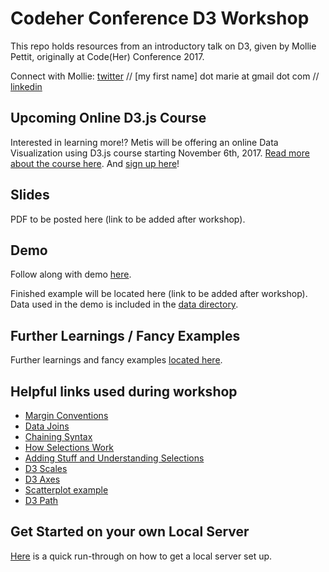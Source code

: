 # Codeher Conference D3 Workshop

This repo holds resources from an introductory talk on D3, given by Mollie Pettit, originally at Code(Her) Conference 2017.

Connect with Mollie: [twitter](https://twitter.com/MollzMP) // [my first name] dot marie at gmail dot com // [linkedin](https://www.linkedin.com/in/molliempettit/)

## Upcoming Online D3.js Course
Interested in learning more!? Metis will be offering an online Data Visualization using D3.js course starting November 6th, 2017. [Read more about the course here](online_course.md). And [sign up here](https://www.thisismetis.com/data-visualization-with-d3)!

## Slides

PDF to be posted here (link to be added after workshop).

## Demo

Follow along with demo [here](http://bit.ly/D3jsbin2).

Finished example will be located here (link to be added after workshop). Data used in the demo is included in the [data directory](/data).

## Further Learnings / Fancy Examples
Further learnings and fancy examples [located here](d3examples.md).

## Helpful links used during workshop
 * [Margin Conventions](https://bl.ocks.org/mbostock/3019563)
 * [Data Joins](https://bost.ocks.org/mike/join/)
 * [Chaining Syntax](http://alignedleft.com/tutorials/d3/chaining-methods)
 * [How Selections Work](https://bost.ocks.org/mike/selection/)
 * [Adding Stuff and Understanding Selections](http://www.jeromecukier.net/blog/2011/08/09/d3-adding-stuff-and-oh-understanding-selections/)
 * [D3 Scales](http://alignedleft.com/tutorials/d3/scales)
 * [D3 Axes](http://alignedleft.com/tutorials/d3/axes)
 * [Scatterplot example](https://bl.ocks.org/mbostock/3887118)
 * [D3 Path](https://www.dashingd3js.com/svg-paths-and-d3js)

## Get Started on your own Local Server
[Here](local_server.md) is a quick run-through on how to get a local server set up.
